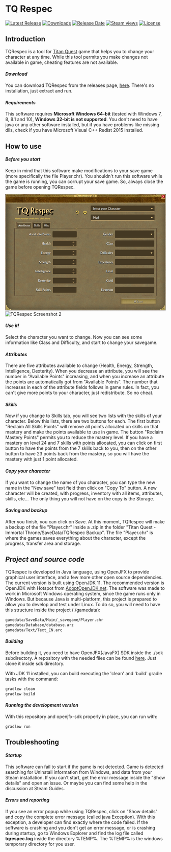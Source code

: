 # TQ Respec

[![Latest Release](https://img.shields.io/github/release/epinter/tqrespec.svg)](https://github.com/epinter/tqrespec/releases/latest)
[![Downloads](https://img.shields.io/github/downloads/epinter/tqrespec/total.svg)](https://github.com/epinter/tqrespec/releases/latest)
[![Release Date](https://img.shields.io/github/release-date/epinter/tqrespec.svg)](https://github.com/epinter/tqrespec/releases/latest)
[![Steam views](https://img.shields.io/steam/views/1262483108.svg)](https://steamcommunity.com/sharedfiles/filedetails/?id=1262483108)
[![License](https://img.shields.io/github/license/epinter/tqrespec.svg)](https://github.com/epinter/tqrespec/blob/master/LICENSE)

## Introduction

TQRespec is a tool for [Titan Quest](https://titanquestgame.com) game that helps you to change your character at any time. While this tool permits you make changes not available in game, cheating features are not available.

#### ***Download***

You can download TQRespec from the releases page, [here](https://github.com/epinter/tqrespec/releases/latest). There's no installation, just extract and run.

#### ***Requirements***

This software requires **Microsoft Windows 64-bit** (tested with Windows 7, 8, 8.1 and 10), **Windows 32-bit is not supported**. You don't need to have java or any other software installed, but if you have problems like missing dlls, check if you have Microsoft Visual C++ Redist 2015 installed.

## **How to use**

#### ***Before you start***

Keep in mind that this software make modifications to your save game (more specifically the file Player.chr). You shouldn't run this software while the game is running, you can corrupt your save game. So, always close the game before opening TQRespec.

![TQRespec Screenshot 1](https://raw.githubusercontent.com/epinter/tqrespec/master/assets/screenshot_attributes.png "Attributes")
![TQRespec Screenshot 2](https://raw.githubusercontent.com/epinter/tqrespec/master/assets/screenshot_skills.png "Skills")

#### ***Use it!***

Select the character you want to change. Now you can see some information like Class and Difficulty, and start to change your savegame.

#### ***Attributes***

There are five attributes available to change (Health, Energy, Strength, Intelligence, Dexterity). When you decrease an attribute, you will see the number in "Available Points" increasing, and when you increase an attribute the points are automatically got from "Available Points". The number that increases in each of the attribute fields follows in game rules. In fact, you can't give more points to your character, just redistribute. So no cheat.

#### ***Skills***

Now if you change to Skills tab, you will see two lists with the skills of your character. Below this lists, there are two buttons for each. The first button "Reclaim All Skills Points" will remove all points allocated on skills on that mastery and make the points available to use in game. The button "Reclaim Mastery Points" permits you to reduce the mastery level. If you have a mastery on level 24 and 7 skills with points allocated, you can click on first button to have the points from the 7 skills back to you, then on the other button to have 23 points back from the mastery, so you will have the mastery with just 1 point allocated.

#### ***Copy your character***

If you want to change the name of you character, you can type the new name in the "New save" text field then click on "Copy To" button. A new character will be created, with progress, inventory with all items, attributes, skills, etc... The only thing you will not have on the copy is the Storage.

#### ***Saving and backup***

After you finish, you can click on Save. At this moment, TQRespec will make a backup of the file "Player.chr" inside a .zip in the folder "Titan Quest - Immortal Throne/SaveData/TQRespec Backup". The file "Player.chr" is where the games saves everything about the character, except the progress, transfer area and storage.

## ***Project and source code***

TQRespec is developed in Java language, using OpenJFX to provide graphical user interface, and a few more other open source dependencies. The current version is built using OpenJDK 11. The recommended version is OpenJDK with Hotspot from [AdoptOpenJDK.net](https://adoptopenjdk.net).
The software was made to work in Microsoft Windows operating system, since the game runs only in Windows. But because Java is multi-platform, this project is prepared to allow you to develop and test under Linux. To do so, you will need to have this structure inside the project (./gamedata):
~~~
gamedata/SaveData/Main/_savegame/Player.chr
gamedata/Database/database.arz
gamedata/Text/Text_EN.arc
~~~


#### ***Building***

Before building it, you need to have OpenJFX(JavaFX) SDK inside the ./sdk subdirectory. A repository with the needed files can be found [here](https://github.com/epinter/openjfx-sdk). Just clone it inside sdk directory.

With JDK 11 installed, you can build executing the 'clean' and 'build' gradle tasks with the command:

~~~
gradlew clean
gradlew build
~~~

#### ***Running the development version***

With this repository and openjfx-sdk properly in place, you can run with:

~~~
gradlew run
~~~



## **Troubleshooting**

#### ***Startup***
This software can fail to start if the game is not detected. Game is detected searching for Uninstall information from Windows, and data from your Steam installation. If you can't start, get the error message inside the "Show details" and open an issue. Or maybe you can find some help in the discussion at Steam Guides.


#### ***Errors and reporting***
If you see an error popup while using TQRespec, click on "Show details" and copy the complete error message (called java Exception). With this exception, a developer can find exactly where the code failed. If the software is crashing and you don't get an error message, or is crashing during startup, go to Windows Explorer and find the log file called **tqrespec.log** inside the directory %TEMP%. The %TEMP% is the windows temporary directory for you user.

